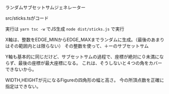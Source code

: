 ランダムサブセットサムジェネレーター

src/sticks.tsがコード

実行は
`yarn tsc -w`
でJS生成
`node dist/sticks.js`
で実行

X軸は、整数をEDGE_MINからEDGE_MAXまでランダムに生成。（最後のあまりはその範囲内とは限らない）
その整数を使って、＋ーのサブセットサム

Y軸も基本的に同じだけど、サブセットサムの過程で、座標が絶対に０未満にならず、最後の座標が最大座標になる。
これは、そうしないと４つの角をカバーできないから。

WIDTH,HEIGHTが元になるFigureの四角形の幅と高さ。
今の所頂点数を正確に指定はできない。
